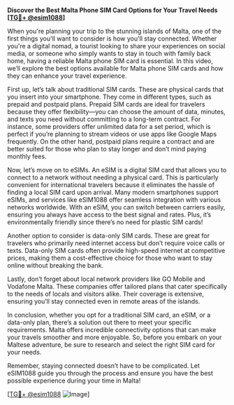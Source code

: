 **Discover the Best Malta Phone SIM Card Options for Your Travel Needs [[TG💪+ @esim1088](https://t.me/s/esim1088)]**

When you're planning your trip to the stunning islands of Malta, one of the first things you'll want to consider is how you'll stay connected. Whether you're a digital nomad, a tourist looking to share your experiences on social media, or someone who simply wants to stay in touch with family back home, having a reliable Malta phone SIM card is essential. In this video, we’ll explore the best options available for Malta phone SIM cards and how they can enhance your travel experience.

First up, let’s talk about traditional SIM cards. These are physical cards that you insert into your smartphone. They come in different types, such as prepaid and postpaid plans. Prepaid SIM cards are ideal for travelers because they offer flexibility—you can choose the amount of data, minutes, and texts you need without committing to a long-term contract. For instance, some providers offer unlimited data for a set period, which is perfect if you’re planning to stream videos or use apps like Google Maps frequently. On the other hand, postpaid plans require a contract and are better suited for those who plan to stay longer and don’t mind paying monthly fees.

Now, let’s move on to eSIMs. An eSIM is a digital SIM card that allows you to connect to a network without needing a physical card. This is particularly convenient for international travelers because it eliminates the hassle of finding a local SIM card upon arrival. Many modern smartphones support eSIMs, and services like eSIM1088 offer seamless integration with various networks worldwide. With an eSIM, you can switch between carriers easily, ensuring you always have access to the best signal and rates. Plus, it’s environmentally friendly since there’s no need for plastic SIM cards!

Another option to consider is data-only SIM cards. These are great for travelers who primarily need internet access but don’t require voice calls or texts. Data-only SIM cards often provide high-speed internet at competitive prices, making them a cost-effective choice for those who want to stay online without breaking the bank.

Lastly, don’t forget about local network providers like GO Mobile and Vodafone Malta. These companies offer tailored plans that cater specifically to the needs of locals and visitors alike. Their coverage is extensive, ensuring you’ll stay connected even in remote areas of the islands.

In conclusion, whether you opt for a traditional SIM card, an eSIM, or a data-only plan, there’s a solution out there to meet your specific requirements. Malta offers incredible connectivity options that can make your travels smoother and more enjoyable. So, before you embark on your Maltese adventure, be sure to research and select the right SIM card for your needs. 

Remember, staying connected doesn’t have to be complicated. Let eSIM1088 guide you through the process and ensure you have the best possible experience during your time in Malta! 

[[TG💪+ @esim1088](https://t.me/s/esim1088) ![Image](https://i.postimg.cc/Y0z9fWf4/image.png)]